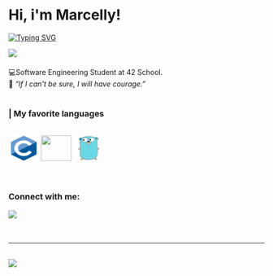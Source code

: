 # Hi, i'm Marcelly!
<a href="https://git.io/typing-svg"><img src="https://readme-typing-svg.demolab.com?font=Fira+Code&pause=100&color=48E2F7&width=445&height=60&lines=Software+developer;Quality+Assurance" alt="Typing SVG" /></a>

<img height="170" src="https://user-images.githubusercontent.com/74038190/226190894-18e959ba-d458-4a94-ac44-790190f2a947.gif" >
<br>

<br>
  💻Software Engineering Student at 42 School.<br>
  💭 <em>“If I can't be sure, I will have courage.”</em><br>
<br>
  
### | My favorite languages

<br>

<div>
<a href="#" target="_blank"><img height="50" width="60" src="https://github.com/devicons/devicon/blob/master/icons/c/c-original.svg" /></a>
<a href="#" target="_blank"><img height="50" width="60" src="https://cdn.jsdelivr.net/gh/devicons/devicon/icons/java/java-original.svg" /></a>
<a href="#" target="_blank"><img height="50" width="60" src="https://raw.githubusercontent.com/devicons/devicon/ca28c779441053191ff11710fe24a9e6c23690d6/icons/go/go-original.svg" /></a>
<!-- <a href="#" target="_blank"><img height="50" width="60" src="" /></a> -->

</div>
<br><br>

### Connect with me:
<a href="https://www.linkedin.com/in/marcelly-gomes-24bbb8245/"/> <img src="https://user-images.githubusercontent.com/74038190/235294012-0a55e343-37ad-4b0f-924f-c8431d9d2483.gif" width="100">

<br>
 <hr>
<br>
 
 <a href="https://visitcount.itsvg.in">
  <img src="https://visitcount.itsvg.in/api?id=Cellygomesz&label=Profile%20Views&color=0&icon=4&pretty=true" />
</a>

